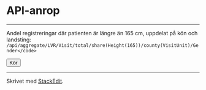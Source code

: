 # API-anrop


----------
Andel registreringar där patienten är längre än 165 cm, uppdelat på kön och landsting:
`/api/aggregate/LVR/Visit/total/share(Height(165))/county(VisitUnit)/Gender</code>`


<div class="apidump" style="width: 100%">
<button class="btn btn-default" onclick="visualize('https://stratum.registercentrum.se/api/aggregate/LVR/Visit/total/count/county(VisitUnit)/VisitUnit?apikey=bK3H9bwaG4o=');">Kör</button></div>

----------

Skrivet med [<i class="icon-provider-stackedit"></i> StackEdit](https://stackedit.io/).
